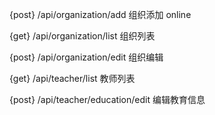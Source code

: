 
{post} /api/organization/add 组织添加  online

{get} /api/organization/list 组织列表

{post} /api/organization/edit 组织编辑

{get} /api/teacher/list 教师列表

{post} /api/teacher/education/edit 编辑教育信息